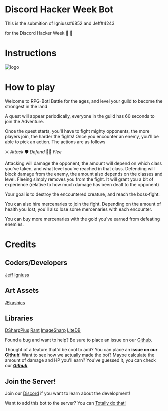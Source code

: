 ﻿# Discord Hacker Week Bot

This is the submition of 
Igniuss#6852 and Jeff#4243 

for the Discord Hacker Week :clap: :clap:

# Instructions

![logo](https://i.imgur.com/kJI2lzv.png)
# __How to play__

Welcome to RPG-Bot!
Battle for the ages, and level your guild to become the strongest in the land

A quest will appear periodically, everyone in the guild has 60 seconds to join the Adventure.

Once the quest starts, you'll have to fight mighty opponents, the more players join, the harder the fights!
Once you encounter an enemy, you'll be able to pick an action.
The actions are as follows

⚔ *Attack*
🛡 *Defend*
🏃‍♂️ *Flee*

Attacking will damage the opponent, the amount will depend on which class you've taken, and what level you've reached in that class.
Defending will block damage from the enemy, the amount also depends on the classes and level.
Fleeing simply removes you from the fight. It will grant you a bit of experience (relative to how much damage has been dealt to the opponent)

Your goal is to destroy the encountered creature, and reach the boss-fight.

You can also hire mercenaries to join the fight. 
Depending on the amount of health you lost, you'll also lose some mercenaries with each encounter.

You can buy more mercenaries with the gold you've earned from defeating enemies.

# Credits
## __Coders/Developers__
[Jeff](https://discordapp.com/users/330452192391593987)
[Igniuss](https://discordapp.com/users/109706676650663936)

## __Art Assets__
[Ækashics](http://www.akashics.moe)

## __Libraries__
[DSharpPlus](https://github.com/DSharpPlus/DSharpPlus/)
[Rant](https://github.com/TheBerkin/rant)
[ImageSharp](https://github.com/SixLabors/ImageSharp)
[LiteDB](https://github.com/mbdavid/LiteDB/)



Found a bug and want to help? Be sure to place an issue on our 
[Github](https://github.com/igniuss/DiscordHackerWeek/).

Thought of a feature that'd be cool to add? You can place an 
**issue on our [Github](https://github.com/igniuss/DiscordHackerWeek/)**!
Want to see how we actually made the bot? Maybe calculate the amount of damage and HP you'll earn? 
You've guessed it, you can check our __***[Github](https://github.com/igniuss/DiscordHackerWeek/)***__

## __Join the Server!__
Join our [Discord](https://discord.gg/VMBn2yV) if you want to learn about the development!

Want to add this bot to the server? You can [Totally do that!](https://discordapp.com/oauth2/authorize?client_id=591408341608038400&scope=bot&permissions=355392)
